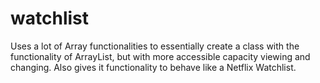 # watchlist
Uses a lot of Array functionalities to essentially create a class with the functionality of ArrayList, but with more accessible capacity viewing and changing. Also gives it functionality to behave like a Netflix Watchlist. 
